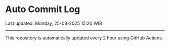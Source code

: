 # Auto Commit Log

Last updated: Monday, 25-08-2025 15:20 WIB

---

This repository is automatically updated every 2 hour using GitHub Actions.
